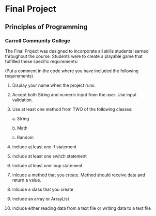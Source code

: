# Final Project
## Principles of Programming
### Carroll Community College
The Final Project was designed to incorporate all skills students learned throughout the course. Students were to create a playable game that fulfilled these specific requirements:

(Put a comment in the code where you have included the following requirements)
1. Display your name when the project runs.
2. Accept both String and numeric input from the user. Use input validation.
3. Use at least one method from TWO of the following classes:

    a. String
    
    b. Math
    
    c. Random
4. Include at least one if statement
5. Include at least one switch statement
6. Include at least one loop statement
7. Inlcude a method that you create. Method should receive data and return a value.
8. Inlcude a class that you create
9. Include an array or ArrayList
10. Include either reading data from a text file or writing data to a text file
